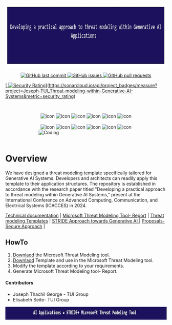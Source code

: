 <p align="center">
	<a href="https://github.com/Joseph-TUI/Threat-modeling-within-Generative-AI-Systems">
		<img align="center" alt="Threat modeling-Security Practices" src="/Pic/main.JPG" height="200">
	</a>
</p>


<p align="center">
    <a href="https://github.com/Joseph-TUI/Threat-modeling-within-Generative-AI-Systems/commits/master">
    <img src="https://img.shields.io/github/last-commit/Joseph-TUI/Threat-modeling-within-Generative-AI-Systems.svg?style=flat-square&logo=github&logoColor=white"
         alt="GitHub last commit">
    <a href="https://github.com/Joseph-TUI/Threat-modeling-within-Generative-AI-Systems/issues">
    <img src="https://img.shields.io/github/issues-raw/Joseph-TUI/Threat-modeling-within-Generative-AI-Systems.svg?style=flat-square&logo=github&logoColor=white"
         alt="GitHub issues">
    <a href="https://github.com/Joseph-TUI/Threat-modeling-within-Generative-AI-Systems/pulls">
    <img src="https://img.shields.io/github/issues-pr-raw/Joseph-TUI/Threat-modeling-within-Generative-AI-Systems.svg?style=flat-square&logo=github&logoColor=white"
         alt="GitHub pull requests">
  </p>

 [    [![Security Rating](https://sonarcloud.io/api/project_badges/measure?project=Joseph-TUI_Threat-modeling-within-Generative-AI-Systems&metric=security_rating)](https://sonarcloud.io/summary/new_code?id=Joseph-TUI_Threat-modeling-within-Generative-AI-Systems)](https://sonarcloud.io/api/project_badges/measure?project=Joseph-TUI_Threat-modeling-within-Generative-AI-Systems&metric=security_rating)

<p align="center">
 <img src="https://komarev.com/ghpvc/?username=Joseph-TUI&label=Profile%20views&color=0e75b6&style=flat" alt="" /> 
<!--  <img src="https://img.shields.io/badge/Languages-Python | Java | PHP | Typescript | Node | React -green.svg" alt="" /> -->
<!--  <img alt="Profile followers" src="https://img.shields.io/github/followers/Joseph-TUI"> -->
</p>

<div align="center">
  <img src="https://techstack-generator.vercel.app/java-icon.svg" alt="icon" width="50" height="50" />
  <img src="https://techstack-generator.vercel.app/python-icon.svg" alt="icon" width="50" height="50" />
  <img src="https://techstack-generator.vercel.app/ts-icon.svg" alt="icon" width="50" height="50" />
  <img src="https://techstack-generator.vercel.app/js-icon.svg" alt="icon"width="50" height="50" />
  <img src="https://techstack-generator.vercel.app/react-icon.svg" alt="icon" width="50" height="50" />
 <img src="https://techstack-generator.vercel.app/mysql-icon.svg" alt="icon" width="50" height="50" />
</div>

<br>

<div align="center">
  <img src="https://techstack-generator.vercel.app/docker-icon.svg" alt="icon" width="50" height="50" />
  <img src="https://techstack-generator.vercel.app/aws-icon.svg" alt="icon" width="50" height="50" />
  <img src="https://techstack-generator.vercel.app/github-icon.svg" alt="icon" width="50" height="50" />
  <img src="https://techstack-generator.vercel.app/prettier-icon.svg" alt="icon" width="50" height="50" />
  <img src="https://techstack-generator.vercel.app/restapi-icon.svg" alt="icon" width="50" height="50" />
  <img src="https://techstack-generator.vercel.app/graphql-icon.svg" alt="icon" width="50" height="50" />
</div>

<img align="right" alt="Coding" width="400" src="https://user-images.githubusercontent.com/74038190/229223263-cf2e4b07-2615-4f87-9c38-e37600f8381a.gif">
<br><br>

# Overview

We have designed a threat modeling template specifically tailored for Generative AI Systems. Developers and architects can readily apply this template to their application structures. The repository is established in accordance with the research paper titled "Developing a practical approach to threat modeling within Generative AI Systems," present at the International Conference on Advanced Computing, Communication, and Electrical Systems (ICACCES) in 2024.	 


<p align="left">
	<a href="https://github.com/Joseph-TUI/Threat-modeling-within-Generative-AI-Systems/tree/main/tecdoc">Technical documentation</a> |
	<a href="https://github.com/Joseph-TUI/Threat-modeling-within-Generative-AI-Systems/tree/main/Reports">Microsoft Threat Modeling Tool- Report</a> |
	<a href="https://github.com/Joseph-TUI/Threat-modeling-within-Generative-AI-Systems/tree/main/templates">Threat modeling Templates</a> |
	<a href="https://github.com/Joseph-TUI/Threat-modeling-within-Generative-AI-Systems/blob/main/doc/README.md">STRIDE Approach towards Generative AI </a>|
	<a href="https://github.com/Joseph-TUI/Threat-modeling-within-Generative-AI-Systems/blob/main/doc/README.md#proposals--secure-approach">Proposals- Secure Approach</a> |
</a>
</p>

## HowTo
1. [Downlaod](https://aka.ms/threatmodelingtool) the Microsoft Threat Modeling tool.
2. [Downlaod](https://github.com/Joseph-TUI/Threat-modeling-within-Generative-AI-Systems/blob/main/templates/Microsoft%20Threat%20Modeling-AI-Systems.tm7) Template and use in the Microsoft Threat Modeling tool.
3. Modify the template according to your requirements.
4. Generate Microsoft Threat Modeling tool- Report.

#### Contributors
* Joseph Thachil George - TUI Group
* Elisabeth Seite- TUI Group
<p align="center">
	<a href="https://github.com/Joseph-TUI/Threat-modeling-within-Generative-AI-Systems">
		<img align="center" alt="Threat modeling-Security Practices" src="/Pic/main1.JPG" height="40">
	</a>
</p>
